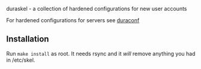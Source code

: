 duraskel - a collection of hardened configurations for new user accounts

For hardened configurations for servers see
[duraconf](https://github.com/ioerror/duraconf)

## Installation

Run `make install` as root.  It needs rsync and it *will* remove
anything you had in /etc/skel.
